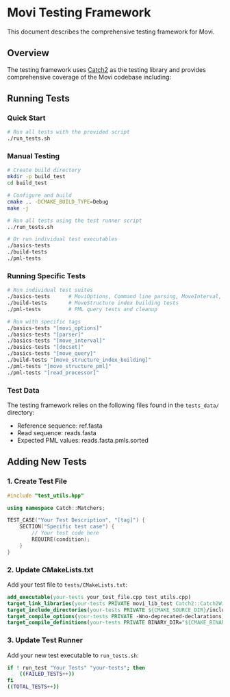 # Movi Testing Framework

This document describes the comprehensive testing framework for Movi.

## Overview

The testing framework uses [Catch2](https://github.com/catchorg/Catch2) as the testing library and provides comprehensive coverage of the Movi codebase including:


## Running Tests

### Quick Start

```bash
# Run all tests with the provided script
./run_tests.sh
```

### Manual Testing

```bash
# Create build directory
mkdir -p build_test
cd build_test

# Configure and build
cmake .. -DCMAKE_BUILD_TYPE=Debug
make -j

# Run all tests using the test runner script
../run_tests.sh

# Or run individual test executables
./basics-tests
./build-tests
./pml-tests

```

### Running Specific Tests

```bash
# Run individual test suites
./basics-tests      # MoviOptions, Command line parsing, MoveInterval, DocSet, MoveQuery
./build-tests       # MoveStructure index building tests
./pml-tests         # PML query tests and cleanup

# Run with specific tags
./basics-tests "[movi_options]"
./basics-tests "[parser]"
./basics-tests "[move_interval]"
./basics-tests "[docset]"
./basics-tests "[move_query]"
./build-tests "[move_structure_index_building]"
./pml-tests "[move_structure_pml]"
./pml-tests "[read_processor]"
```

### Test Data

The testing framework relies on the following files found in the `tests_data/` directory:

- Reference sequence: ref.fasta
- Read sequence: reads.fasta
- Expected PML values: reads.fasta.pmls.sorted

## Adding New Tests

### 1. Create Test File

```cpp
#include "test_utils.hpp"

using namespace Catch::Matchers;

TEST_CASE("Your Test Description", "[tag]") {
    SECTION("Specific test case") {
        // Your test code here
        REQUIRE(condition);
    }
}
```

### 2. Update CMakeLists.txt

Add your test file to `tests/CMakeLists.txt`:

```cmake
add_executable(your-tests your_test_file.cpp test_utils.cpp)
target_link_libraries(your-tests PRIVATE movi_lib_test Catch2::Catch2WithMain)
target_include_directories(your-tests PRIVATE ${CMAKE_SOURCE_DIR}/include)
target_compile_options(your-tests PRIVATE -Wno-deprecated-declarations)
target_compile_definitions(your-tests PRIVATE BINARY_DIR="${CMAKE_BINARY_DIR}")
```

### 3. Update Test Runner

Add your new test executable to `run_tests.sh`:

```bash
if ! run_test "Your Tests" "your-tests"; then
    ((FAILED_TESTS++))
fi
((TOTAL_TESTS++))
```